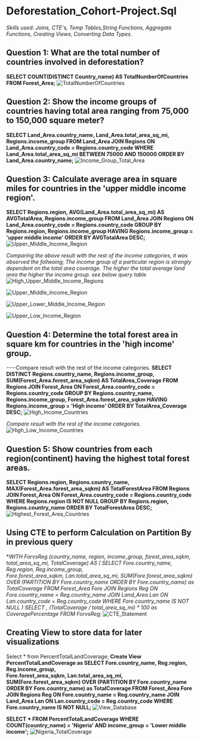 # Deforestation_Cohort-Project.Sql
*Skills used: Joins, CTE's, Temp Tables,String Functions, Aggregate Functions, Creating Views, Converting Data Types.*

## Question 1: What are the total number of countries involved in deforestation? 
**SELECT
    COUNT(DISTINCT Country_name) AS TotalNumberOfCountries
    FROM Forest_Area;**
![TotalNumberOfCountries](https://github.com/KemyMor/Deforestation_Cohort-Project.Sql/blob/84cf8ec125476eb60b8bb647e58882f864799598/TotalNumberOfCountries.jpg)

## Question 2: Show the income groups of countries having total area ranging from 75,000 to 150,000 square meter?
**SELECT 
        Land_Area.country_name,
        Land_Area.total_area_sq_mi,
        Regions.income_group
  FROM 
      Land_Area
  JOIN 
      Regions ON Land_Area.country_code = Regions.country_code
  WHERE 
      Land_Area.total_area_sq_mi BETWEEN 75000 AND 150000
  ORDER BY 
      Land_Area.country_name;**
![Income_Group_Total_Area](https://github.com/KemyMor/Deforestation_Cohort-Project.Sql/blob/37b96d8524ca92debe6b04762a35f0d4a1add2b8/Income_Group_Total_Area.jpg)

## Question 3: Calculate average area in square miles for countries in the 'upper middle income region'. 
**SELECT 
    Regions.region,
    AVG(Land_Area.total_area_sq_mi) AS AVGTotalArea,
    Regions.income_group
FROM 
    Land_Area
JOIN 
    Regions ON Land_Area.country_code = Regions.country_code
GROUP BY 
    Regions.region, Regions.income_group
HAVING 
    Regions.income_group =  'upper middle income'
ORDER BY 
    AVGTotalArea DESC;**
![Upper_Middle_Income_Region](https://github.com/KemyMor/Deforestation_Cohort-Project.Sql/blob/37b96d8524ca92debe6b04762a35f0d4a1add2b8/Upper_Middle_Income_Region.jpg)

*Comparing the above result with the rest of the income categories, it was observed the follwoing;
The income group of a particular region is strongly dependent on the total area coverage. 
The higher the total average land area the higher the income group. 
see below query table*
![High_Upper_Middle_Income_Regions](https://github.com/KemyMor/Deforestation_Cohort-Project.Sql/blob/37b96d8524ca92debe6b04762a35f0d4a1add2b8/High_Upper_Middle_Income_Regions.jpg)

![Upper_Middle_Income_Region](https://github.com/KemyMor/Deforestation_Cohort-Project.Sql/blob/37b96d8524ca92debe6b04762a35f0d4a1add2b8/Upper_Middle_Income_Region.jpg)

![Upper_Lower_Middle_Income_Region](https://github.com/KemyMor/Deforestation_Cohort-Project.Sql/blob/37b96d8524ca92debe6b04762a35f0d4a1add2b8/Upper_Lower_Middle_Income_Region.jpg)

![Upper_Low_Income_Region](https://github.com/KemyMor/Deforestation_Cohort-Project.Sql/blob/37b96d8524ca92debe6b04762a35f0d4a1add2b8/Upper_Low_Income_Region.jpg)

## Question 4: Determine the total forest area in square km for countries in the 'high income' group. 
   ----Compare result with the rest of the income categories.
**SELECT 
    DISTINCT Regions.country_name,
	Regions.income_group,
    SUM(Forest_Area.forest_area_sqkm) AS TotalArea_Coverage
FROM 
    Regions
JOIN 
    Forest_Area ON Forest_Area.country_code = Regions.country_code
GROUP BY 
    Regions.country_name, Regions.income_group, Forest_Area.forest_area_sqkm
HAVING
    Regions.income_group = 'High income'
ORDER BY 
    TotalArea_Coverage DESC;**
![High_Income_Countries](https://github.com/KemyMor/Deforestation_Cohort-Project.Sql/blob/37b96d8524ca92debe6b04762a35f0d4a1add2b8/High_Income_Countries.jpg)

*Compare result with the rest of the income categories.*
![High_Low_Income_Countries](https://github.com/KemyMor/Deforestation_Cohort-Project.Sql/blob/37b96d8524ca92debe6b04762a35f0d4a1add2b8/High_Low_Income_Countries.jpg)

## Question 5: Show countries from each region(continent) having the highest total forest areas. 
**SELECT 
    Regions.region,
    Regions.country_name,
    MAX(Forest_Area.forest_area_sqkm) AS TotalForestArea
FROM 
    Regions
JOIN 
    Forest_Area ON Forest_Area.country_code = Regions.country_code
WHERE 
    Regions.region IS NOT NULL
GROUP BY 
    Regions.region, Regions.country_name
ORDER BY 
    TotalForestArea DESC;**
![Highest_Forest_Area_Countries](https://github.com/KemyMor/Deforestation_Cohort-Project.Sql/blob/e5f15643e60ad3702ee7727e5bd483616f5fff44/Highest_Forest_Area_Countries.jpg)
    
    
## Using CTE to perform Calculation on Partition By in previous query
**WITH ForvsReg (country_name, region, income_group, forest_area_sqkm, total_area_sq_mi, TotalCoverage)
AS
(
    SELECT 
        Fore.country_name, 
        Reg.region, 
        Reg.income_group,  
        Fore.forest_area_sqkm, 
        Lan.total_area_sq_mi,
        SUM(Fore.forest_area_sqkm) OVER (PARTITION BY Fore.country_name ORDER BY Fore.country_name) as TotalCoverage
    FROM 
        Forest_Area Fore
    JOIN 
        Regions Reg ON Fore.country_name = Reg.country_name
    JOIN 
        Land_Area Lan ON Lan.country_code = Reg.country_code
    WHERE 
        Fore.country_name IS NOT NULL
)
SELECT 
    *, 
    (TotalCoverage / total_area_sq_mi) * 100 as CoveragePercentage
FROM 
    ForvsReg;**
![CTE_Statement](https://github.com/KemyMor/Deforestation_Cohort-Project.Sql/blob/e5f15643e60ad3702ee7727e5bd483616f5fff44/CTE_Statement.jpg)

## Creating View to store data for later visualizations
Select * from PercentTotalLandCoverage;
**Create View PercentTotalLandCoverage as
SELECT 
        Fore.country_name, 
        Reg.region, 
        Reg.income_group,  
        Fore.forest_area_sqkm, 
        Lan.total_area_sq_mi,
        SUM(Fore.forest_area_sqkm) OVER (PARTITION BY Fore.country_name ORDER BY Fore.country_name) as TotalCoverage
    FROM 
        Forest_Area Fore
    JOIN 
        Regions Reg ON Fore.country_name = Reg.country_name
    JOIN 
        Land_Area Lan ON Lan.country_code = Reg.country_code
    WHERE 
        Fore.country_name IS NOT NULL;**
![View_Database](https://github.com/KemyMor/Deforestation_Cohort-Project.Sql/blob/e5f15643e60ad3702ee7727e5bd483616f5fff44/View_Database.jpg)

**SELECT * 
FROM PercentTotalLandCoverage
WHERE COUNT(country_name) = 'Nigeria' AND income_group = 'Lower middle income';**
![Nigeria_TotalCoverage](https://github.com/KemyMor/Deforestation_Cohort-Project.Sql/blob/e5f15643e60ad3702ee7727e5bd483616f5fff44/Nigeria_TotalCoverage.jpg)
